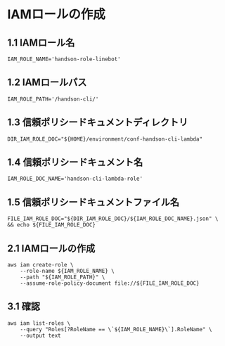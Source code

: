 # IAMロールの作成

## 1.1 IAMロール名
    IAM_ROLE_NAME='handson-role-linebot'

## 1.2 IAMロールパス
    IAM_ROLE_PATH='/handson-cli/'

## 1.3 信頼ポリシードキュメントディレクトリ
    DIR_IAM_ROLE_DOC="${HOME}/environment/conf-handson-cli-lambda"

## 1.4 信頼ポリシードキュメント名
    IAM_ROLE_DOC_NAME='handson-cli-lambda-role'

## 1.5 信頼ポリシードキュメントファイル名
    FILE_IAM_ROLE_DOC="${DIR_IAM_ROLE_DOC}/${IAM_ROLE_DOC_NAME}.json" \
    && echo ${FILE_IAM_ROLE_DOC}

## 2.1 IAMロールの作成
    aws iam create-role \
        --role-name ${IAM_ROLE_NAME} \
        --path "${IAM_ROLE_PATH}" \
        --assume-role-policy-document file://${FILE_IAM_ROLE_DOC}

## 3.1 確認
    aws iam list-roles \
        --query "Roles[?RoleName == \`${IAM_ROLE_NAME}\`].RoleName" \
        --output text